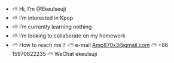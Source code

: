 - ⛅️ Hi, I’m @Ekeulseuji
- ⛅️ I’m interested in Kpop
- ⛅️ I’m currently learning nothing
- ⛅️ I’m looking to collaborate on my homework
- ⛅️ How to reach me？ ⛅️ e-mail Amp870x3@gmail.com ⛅️ +86 15970622235 ⛅️ WeChat ekeulsuji

<!---
Ekeulseuji/Ekeulseuji is a ✨ special ✨ repository because its `README.md` (this file) appears on your GitHub profile.
You can click the Preview link to take a look at your changes.
--->
